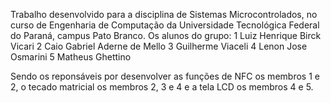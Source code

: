 Trabalho desenvolvido para a disciplina de Sistemas Microcontrolados, no curso de Engenharia de Computação da Universidade Tecnológica Federal do Paraná, campus Pato Branco.
Os alunos do grupo:
1 Luiz Henrique Birck Vicari
2 Caio Gabriel Aderne de Mello
3 Guilherme Viaceli
4 Lenon Jose Osmarini
5 Matheus Ghettino

Sendo os reponsáveis por desenvolver as funções de NFC os membros 1 e 2, o tecado matricial os membros 2, 3 e 4 e a tela LCD os membros 4 e 5.